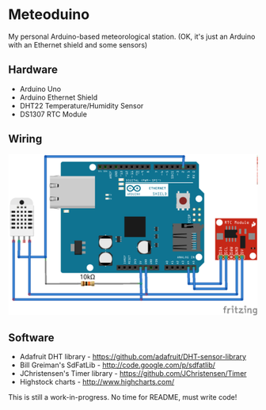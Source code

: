 Meteoduino
==========

My personal Arduino-based meteorological station. (OK, it's just an Arduino
with an Ethernet shield and some sensors)

Hardware
--------

* Arduino Uno
* Arduino Ethernet Shield
* DHT22 Temperature/Humidity Sensor
* DS1307 RTC Module

Wiring
------

![Wiring Diagram](wiring.png)

Software
--------

* Adafruit DHT library - https://github.com/adafruit/DHT-sensor-library
* Bill Greiman's SdFatLib - http://code.google.com/p/sdfatlib/
* JChristensen's Timer library - https://github.com/JChristensen/Timer
* Highstock charts - http://www.highcharts.com/

This is still a work-in-progress. No time for README, must write code!
